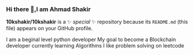 ### Hi there 👋,I am Ahmad Shakir



**10kshakir/10kshakir** is a ✨ _special_ ✨ repository because its `README.md` (this file) appears on your GitHub profile.



I am a beginal level python developer 
My goal to become a Blockchain developer
currently learning Algorithms 
I like problem solving on leetcode

